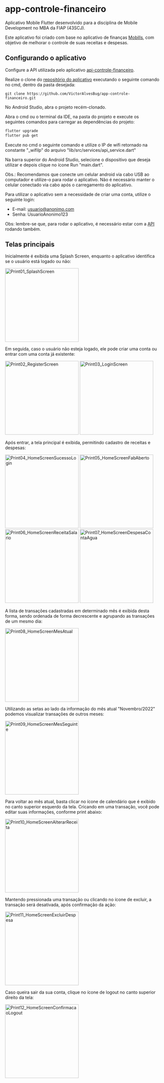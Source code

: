 # app-controle-financeiro

Aplicativo Mobile Flutter desenvolvido para a disciplina de Mobile Development
no MBA da FIAP (43SCJ).

Este aplicativo foi criado com base no aplicativo de finanças
[Mobills](https://web.mobills.com.br/dashboard), com objetivo de melhorar o controle de suas
receitas e despesas.

## Configurando o aplicativo

Configure a API utilizada pelo aplicativo
[api-controle-financeiro](https://github.com/VictorAlvesBug/api-controle-financeiro).

Realize o clone do [repositório do aplicativo](https://github.com/VictorAlvesBug/app-controle-financeiro)
executando o seguinte comando no cmd, dentro da pasta desejada:

```bach
git clone https://github.com/VictorAlvesBug/app-controle-financeiro.git
```

No Android Studio, abra o projeto recém-clonado.

Abra o cmd ou o terminal da IDE, na pasta do projeto e execute os seguintes comandos para carregar as
dependências do projeto:

```bash
flutter upgrade
flutter pub get
```

Execute no cmd o seguinte comando e utilize o IP de wifi retornado na constante "_wifiIp" do arquivo
"lib/src/services/api_service.dart"

Na barra superior do Android Studio, selecione o dispositivo que deseja utilizar e depois clique no
ícone Run "main.dart".

Obs.: Recomendamos que conecte um celular android via cabo USB ao computador e utilize-o para rodar
o aplicativo. Não é necessário manter o celular conectado via cabo após o carregamento do aplicativo.

Para utilizar o aplicativo sem a necessidade de criar uma conta, utilize o seguinte login:

- E-mail: usuario@anonimo.com
- Senha: UsuarioAnonimo123

Obs: lembre-se que, para rodar o aplicativo, é necessário estar com a
[API](https://github.com/VictorAlvesBug/app-controle-financeiro) rodando também.

## Telas principais

Inicialmente é exibida uma Splash Screen, enquanto o aplicativo identifica se o usuário está logado ou não:

<img width="240" alt="Print01_SplashScreen" src="PrintsReadme/Print01_SplashScreen.jpeg" />

Em seguida, caso o usuário não esteja logado, ele pode criar uma conta ou entrar com uma conta já existente:

<img width="240" alt="Print02_RegisterScreen" src="PrintsReadme/Print02_RegisterScreen.jpeg" /> <img width="240" alt="Print03_LoginScreen" src="PrintsReadme/Print03_LoginScreen.jpeg" />

Após entrar, a tela principal é exibida, permitindo cadastro de receitas e despesas:

<img width="240" alt="Print04_HomeScreenSucessoLogin" src="PrintsReadme/Print04_HomeScreenSucessoLogin.jpeg" /> <img width="240" alt="Print05_HomeScreenFabAberto" src="PrintsReadme/Print05_HomeScreenFabAberto.jpeg" /> <img width="240" alt="Print06_HomeScreenReceitaSalario" src="PrintsReadme/Print06_HomeScreenReceitaSalario.jpeg" /> <img width="240" alt="Print07_HomeScreenDespesaContaAgua" src="PrintsReadme/Print07_HomeScreenDespesaContaAgua.jpeg" />

A lista de transações cadastradas em determinado mês é exibida desta forma, sendo ordenada de forma decrescente e agrupando as transações de um mesmo dia:

<img width="240" alt="Print08_HomeScreenMesAtual" src="PrintsReadme/Print08_HomeScreenMesAtual.jpeg" />

Utilizando as setas ao lado da informação do mês atual "Novembro/2022" podemos visualizar transações de outros meses:

<img width="240" alt="Print09_HomeScreenMesSeguinte" src="PrintsReadme/Print09_HomeScreenMesSeguinte.jpeg" />

Para voltar ao mês atual, basta clicar no ícone de calendário que é exibido no canto superior esquerdo da tela.
Cricando em uma transação, você pode editar suas informações, conforme print abaixo:

<img width="240" alt="Print10_HomeScreenAlterarReceita" src="PrintsReadme/Print10_HomeScreenAlterarReceita.jpeg" />

Mantendo pressionada uma transação ou clicando no ícone de excluir, a transação será desativada, após confirmação da ação:

<img width="240" alt="Print11_HomeScreenExcluirDespesa" src="PrintsReadme/Print11_HomeScreenExcluirDespesa.jpeg" />

Caso queira sair da sua conta, clique no ícone de logout no canto superior direito da tela:

<img width="240" alt="Print12_HomeScreenConfirmacaoLogout" src="PrintsReadme/Print12_HomeScreenConfirmacaoLogout.jpeg" />
